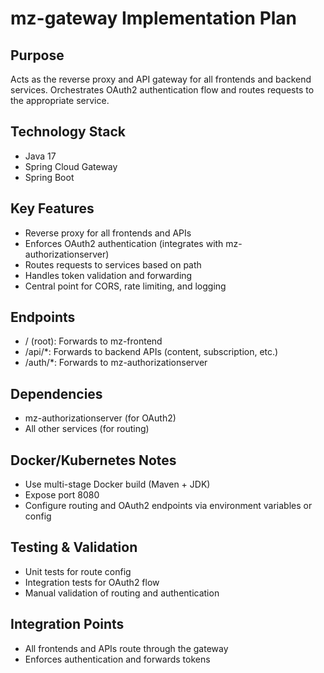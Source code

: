 # mz-gateway Implementation Plan

## Purpose
Acts as the reverse proxy and API gateway for all frontends and backend services. Orchestrates OAuth2 authentication flow and routes requests to the appropriate service.

## Technology Stack
- Java 17
- Spring Cloud Gateway
- Spring Boot

## Key Features
- Reverse proxy for all frontends and APIs
- Enforces OAuth2 authentication (integrates with mz-authorizationserver)
- Routes requests to services based on path
- Handles token validation and forwarding
- Central point for CORS, rate limiting, and logging

## Endpoints
- / (root): Forwards to mz-frontend
- /api/*: Forwards to backend APIs (content, subscription, etc.)
- /auth/*: Forwards to mz-authorizationserver

## Dependencies
- mz-authorizationserver (for OAuth2)
- All other services (for routing)

## Docker/Kubernetes Notes
- Use multi-stage Docker build (Maven + JDK)
- Expose port 8080
- Configure routing and OAuth2 endpoints via environment variables or config

## Testing & Validation
- Unit tests for route config
- Integration tests for OAuth2 flow
- Manual validation of routing and authentication

## Integration Points
- All frontends and APIs route through the gateway
- Enforces authentication and forwards tokens

